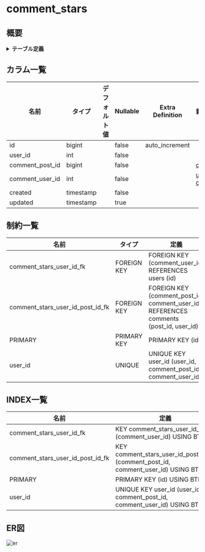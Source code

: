 # comment_stars

## 概要

<details>
<summary><strong>テーブル定義</strong></summary>

```sql
CREATE TABLE `comment_stars` (
  `id` bigint NOT NULL AUTO_INCREMENT,
  `user_id` int NOT NULL,
  `comment_post_id` bigint NOT NULL,
  `comment_user_id` int NOT NULL,
  `created` timestamp NOT NULL,
  `updated` timestamp NULL DEFAULT NULL,
  PRIMARY KEY (`id`),
  UNIQUE KEY `user_id` (`user_id`,`comment_post_id`,`comment_user_id`),
  KEY `comment_stars_user_id_post_id_fk` (`comment_post_id`,`comment_user_id`),
  KEY `comment_stars_user_id_fk` (`comment_user_id`),
  CONSTRAINT `comment_stars_user_id_fk` FOREIGN KEY (`comment_user_id`) REFERENCES `users` (`id`),
  CONSTRAINT `comment_stars_user_id_post_id_fk` FOREIGN KEY (`comment_post_id`, `comment_user_id`) REFERENCES `comments` (`post_id`, `user_id`)
) ENGINE=InnoDB DEFAULT CHARSET=utf8mb4 COLLATE=utf8mb4_0900_ai_ci
```

</details>

## カラム一覧

| 名前              | タイプ       | デフォルト値       | Nullable | Extra Definition | 親テーブル                                     |
| --------------- | --------- | ------------ | -------- | ---------------- | ----------------------------------------- |
| id              | bigint    |              | false    | auto_increment   |                                           |
| user_id         | int       |              | false    |                  |                                           |
| comment_post_id | bigint    |              | false    |                  | [comments](comments.md)                   |
| comment_user_id | int       |              | false    |                  | [users](users.md) [comments](comments.md) |
| created         | timestamp |              | false    |                  |                                           |
| updated         | timestamp |              | true     |                  |                                           |

## 制約一覧

| 名前                               | タイプ         | 定義                                                                                    |
| -------------------------------- | ----------- | ------------------------------------------------------------------------------------- |
| comment_stars_user_id_fk         | FOREIGN KEY | FOREIGN KEY (comment_user_id) REFERENCES users (id)                                   |
| comment_stars_user_id_post_id_fk | FOREIGN KEY | FOREIGN KEY (comment_post_id, comment_user_id) REFERENCES comments (post_id, user_id) |
| PRIMARY                          | PRIMARY KEY | PRIMARY KEY (id)                                                                      |
| user_id                          | UNIQUE      | UNIQUE KEY user_id (user_id, comment_post_id, comment_user_id)                        |

## INDEX一覧

| 名前                               | 定義                                                                                  |
| -------------------------------- | ----------------------------------------------------------------------------------- |
| comment_stars_user_id_fk         | KEY comment_stars_user_id_fk (comment_user_id) USING BTREE                          |
| comment_stars_user_id_post_id_fk | KEY comment_stars_user_id_post_id_fk (comment_post_id, comment_user_id) USING BTREE |
| PRIMARY                          | PRIMARY KEY (id) USING BTREE                                                        |
| user_id                          | UNIQUE KEY user_id (user_id, comment_post_id, comment_user_id) USING BTREE          |

## ER図

![er](comment_stars.svg)
